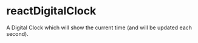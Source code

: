 # reactDigitalClock
A Digital Clock which will show the current time (and will be updated each second).
